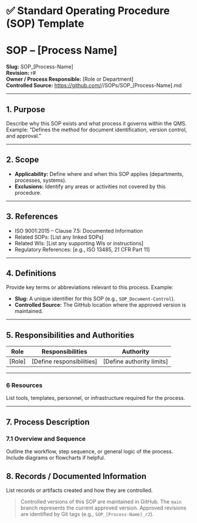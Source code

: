 # ✅ **Standard Operating Procedure (SOP) Template**

# **SOP – [Process Name]**

**Slug:** SOP_[Process-Name]  
**Revision:** r#  
**Owner / Process Responsible:** [Role or Department]  
**Controlled Source:** https://github.com/<org>/<repo>/SOPs/SOP_[Process-Name].md  

---

## **1. Purpose**

Describe why this SOP exists and what process it governs within the QMS.
Example: “Defines the method for document identification, version control, and approval.”

---

## **2. Scope**

* **Applicability:** Define where and when this SOP applies (departments, processes, systems).
* **Exclusions:** Identify any areas or activities not covered by this procedure.

---

## **3. References**

* ISO 9001:2015 – Clause 7.5: Documented Information
* Related SOPs: [List any linked SOPs]
* Related WIs: [List any supporting WIs or instructions]
* Regulatory References: [e.g., ISO 13485, 21 CFR Part 11]

---

## **4. Definitions**

Provide key terms or abbreviations relevant to this process.
Example:

* **Slug:** A unique identifier for this SOP (e.g., `SOP_Document-Control`).
* **Controlled Source:** The GitHub location where the approved version is maintained.

---

## **5. Responsibilities and Authorities**

| Role   | Responsibilities          | Authority                 |
| ------ | ------------------------- | ------------------------- |
| [Role] | [Define responsibilities] | [Define authority limits] |

---

### **6 Resources**

List tools, templates, personnel, or infrastructure required for the process.

---

## **7. Process Description**

### **7.1 Overview and Sequence**

Outline the workflow, step sequence, or general logic of the process.
Include diagrams or flowcharts if helpful.

## **8. Records / Documented Information**

List records or artifacts created and how they are controlled.

> Controlled versions of this SOP are maintained in GitHub.
> The `main` branch represents the current approved version.
> Approved revisions are identified by Git tags (e.g., `SOP_[Process-Name]_r2`).
